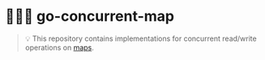 # 🕵🏻‍♂️ go-concurrent-map
> 💡 This repository contains implementations for concurrent read/write operations on [maps](https://blog.golang.org/maps).
